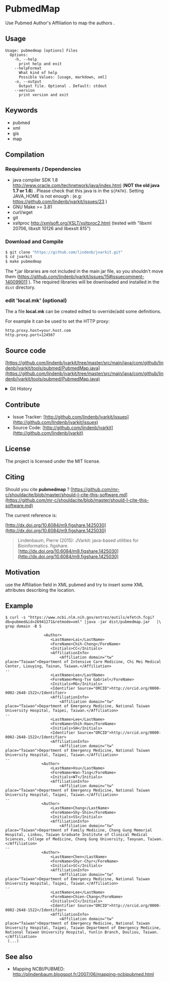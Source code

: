 # PubmedMap

Use Pubmed Author's Affiliation to map the authors .


## Usage

```
Usage: pubmedmap [options] Files
  Options:
    -h, --help
      print help and exit
    --helpFormat
      What kind of help
      Possible Values: [usage, markdown, xml]
    -o, --output
      Output file. Optional . Default: stdout
    --version
      print version and exit

```


## Keywords

 * pubmed
 * xml
 * gis
 * map


## Compilation

### Requirements / Dependencies

* java compiler SDK 1.8 http://www.oracle.com/technetwork/java/index.html (**NOT the old java 1.7 or 1.6**) . Please check that this java is in the `${PATH}`. Setting JAVA_HOME is not enough : (e.g: https://github.com/lindenb/jvarkit/issues/23 )
* GNU Make >= 3.81
* curl/wget
* git
* xsltproc http://xmlsoft.org/XSLT/xsltproc2.html (tested with "libxml 20706, libxslt 10126 and libexslt 815")


### Download and Compile

```bash
$ git clone "https://github.com/lindenb/jvarkit.git"
$ cd jvarkit
$ make pubmedmap
```

The *.jar libraries are not included in the main jar file, so you shouldn't move them (https://github.com/lindenb/jvarkit/issues/15#issuecomment-140099011 ).
The required libraries will be downloaded and installed in the `dist` directory.

### edit 'local.mk' (optional)

The a file **local.mk** can be created edited to override/add some definitions.

For example it can be used to set the HTTP proxy:

```
http.proxy.host=your.host.com
http.proxy.port=124567
```
## Source code 

[https://github.com/lindenb/jvarkit/tree/master/src/main/java/com/github/lindenb/jvarkit/tools/pubmed/PubmedMap.java](https://github.com/lindenb/jvarkit/tree/master/src/main/java/com/github/lindenb/jvarkit/tools/pubmed/PubmedMap.java)


<details>
<summary>Git History</summary>

```
Mon Aug 7 09:53:19 2017 +0200 ; fixed unicode problems after https://github.com/lindenb/jvarkit/issues/82 ; https://github.com/lindenb/jvarkit/commit/68254c69b027a9ce81d8b211447f1c0bf02dc626
Wed May 24 17:27:28 2017 +0200 ; lowres bam2raster & fix doc ; https://github.com/lindenb/jvarkit/commit/6edcfd661827927b541e7267195c762e916482a0
Mon May 15 17:17:02 2017 +0200 ; cont ; https://github.com/lindenb/jvarkit/commit/fc77d9c9088e4bc4c0033948eafb0d8e592f13fe
Tue Apr 4 17:09:36 2017 +0200 ; vcfgnomad ; https://github.com/lindenb/jvarkit/commit/eac33a01731eaffbdc401ec5fd917fe345b4a181
Fri May 27 14:45:36 2016 +0200 ; cont ; https://github.com/lindenb/jvarkit/commit/3f212785b1d333f3ad731324a5b1aab45562fd11
Thu May 26 16:43:07 2016 +0200 ; cont ; https://github.com/lindenb/jvarkit/commit/60ada53779722d3b5f4bff4d31b08cb518a38541
```

</details>

## Contribute

- Issue Tracker: [http://github.com/lindenb/jvarkit/issues](http://github.com/lindenb/jvarkit/issues)
- Source Code: [http://github.com/lindenb/jvarkit](http://github.com/lindenb/jvarkit)

## License

The project is licensed under the MIT license.

## Citing

Should you cite **pubmedmap** ? [https://github.com/mr-c/shouldacite/blob/master/should-I-cite-this-software.md](https://github.com/mr-c/shouldacite/blob/master/should-I-cite-this-software.md)

The current reference is:

[http://dx.doi.org/10.6084/m9.figshare.1425030](http://dx.doi.org/10.6084/m9.figshare.1425030)

> Lindenbaum, Pierre (2015): JVarkit: java-based utilities for Bioinformatics. figshare.
> [http://dx.doi.org/10.6084/m9.figshare.1425030](http://dx.doi.org/10.6084/m9.figshare.1425030)


## Motivation
use the Affiliation field in XML pubmed and try to insert some XML attributes describing the location.

## Example

```
$ curl -s "https://www.ncbi.nlm.nih.gov/entrez/eutils/efetch.fcgi?db=pubmed&id=26941271&retmode=xml" |java -jar dist/pubmedmap.jar   |\
grep domain -B 5

                 <Author>
                    <LastName>Lai</LastName>
                    <ForeName>Chih-Cheng</ForeName>
                    <Initials>CC</Initials>
                    <AffiliationInfo>
                        <Affiliation domain="tw" place="Taiwan">Department of Intensive Care Medicine, Chi Mei Medical Center, Liouying, Tainan, Taiwan.</Affiliation>
--
                    <LastName>Lee</LastName>
                    <ForeName>Meng-Tse Gabriel</ForeName>
                    <Initials>MG</Initials>
                    <Identifier Source="ORCID">http://orcid.org/0000-0002-2648-1522</Identifier>
                    <AffiliationInfo>
                        <Affiliation domain="tw" place="Taiwan">Department of Emergency Medicine, National Taiwan University Hospital, Taipei, Taiwan.</Affiliation>
--
                    <LastName>Lee</LastName>
                    <ForeName>Shih-Hao</ForeName>
                    <Initials>SH</Initials>
                    <Identifier Source="ORCID">http://orcid.org/0000-0002-2648-1522</Identifier>
                    <AffiliationInfo>
                        <Affiliation domain="tw" place="Taiwan">Department of Emergency Medicine, National Taiwan University Hospital, Taipei, Taiwan.</Affiliation>
--
                <Author>
                    <LastName>Hsu</LastName>
                    <ForeName>Wan-Ting</ForeName>
                    <Initials>WT</Initials>
                    <AffiliationInfo>
                        <Affiliation domain="tw" place="Taiwan">Department of Emergency Medicine, National Taiwan University Hospital, Taipei, Taiwan.</Affiliation>
--
                <Author>
                    <LastName>Chang</LastName>
                    <ForeName>Shy-Shin</ForeName>
                    <Initials>SS</Initials>
                    <AffiliationInfo>
                        <Affiliation domain="tw" place="Taiwan">Department of Family Medicine, Chang Gung Memorial Hospital, Linkou, Taiwan Graduate Institute of Clinical Medical Sciences, College of Medicine, Chang Gung University, Taoyuan, Taiwan.</Affiliation>
--
                <Author>
                    <LastName>Chen</LastName>
                    <ForeName>Shyr-Chyr</ForeName>
                    <Initials>SC</Initials>
                    <AffiliationInfo>
                        <Affiliation domain="tw" place="Taiwan">Department of Emergency Medicine, National Taiwan University Hospital, Taipei, Taiwan.</Affiliation>
--
                    <LastName>Lee</LastName>
                    <ForeName>Chien-Chang</ForeName>
                    <Initials>CC</Initials>
                    <Identifier Source="ORCID">http://orcid.org/0000-0002-2648-1522</Identifier>
                    <AffiliationInfo>
                        <Affiliation domain="tw" place="Taiwan">Department of Emergency Medicine, National Taiwan University Hospital, Taipei, Taiwan Department of Emergency Medicine, National Taiwan University Hospital, Yunlin Branch, Douliou, Taiwan.</Affiliation>
 (...)
```

## See also

 * Mapping NCBI/PUBMED: http://plindenbaum.blogspot.fr/2007/06/mapping-ncbipubmed.html




